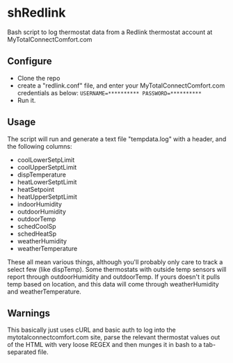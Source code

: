 # shRedlink
Bash script to log thermostat data from a Redlink thermostat account at MyTotalConnectComfort.com

## Configure
* Clone the repo
* create a "redlink.conf" file, and enter your MyTotalConnectComfort.com credentials as below:
`USERNAME=**********
PASSWORD=**********`
* Run it.

## Usage
The script will run and generate a text file "tempdata.log" with a header, and the following columns:
* coolLowerSetpLimit
* coolUpperSetptLimit
* dispTemperature
* heatLowerSetptLimit
* heatSetpoint
* heatUpperSetptLimit
* indoorHumidity
* outdoorHumidity
* outdoorTemp
* schedCoolSp
* schedHeatSp
* weatherHumidity
* weatherTemperature

These all mean various things, although you'll probably only care to track a select few (like dispTemp).  Some thermostats with outside temp sensors will report through outdoorHumidity and outdoorTemp.  If yours doesn't it pulls temp based on location, and this data will come through weatherHumidity and weatherTemperature.

## Warnings
This basically just uses cURL and basic auth to log into the mytotalconnectcomfort.com site, parse the relevant thermostat values out of the HTML with very loose REGEX and then munges it in bash to a tab-separated file.

